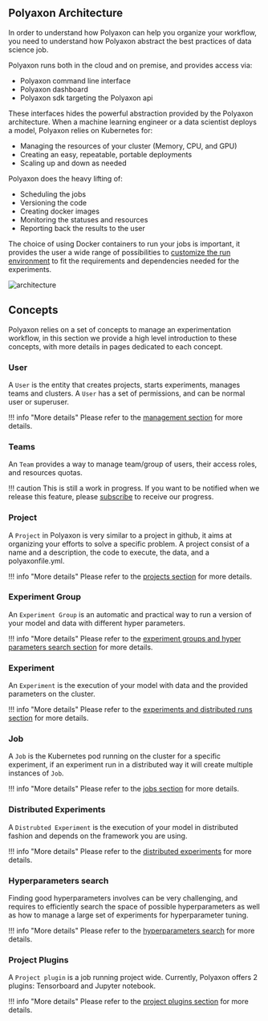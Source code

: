 ## Polyaxon Architecture

In order to understand how Polyaxon can help you organize your workflow,
you need to understand how Polyaxon abstract the best practices of data science job.

Polyaxon runs both in the cloud and on premise, and provides access via:

 * Polyaxon command line interface
 * Polyaxon dashboard
 * Polyaxon sdk targeting the Polyaxon api


These interfaces hides the powerful abstraction provided by the Polyaxon architecture.
When a machine learning engineer or a data scientist deploys a model,
Polyaxon relies on Kubernetes for:

 * Managing the resources of your cluster (Memory, CPU, and GPU)
 * Creating an easy, repeatable, portable deployments
 * Scaling up and down as needed

Polyaxon does the heavy lifting of:

 * Scheduling the jobs
 * Versioning the code
 * Creating docker images
 * Monitoring the statuses and resources
 * Reporting back the results to the user

The choice of using Docker containers to run your jobs is important,
it provides the user a wide range of possibilities to [customize the run environment](/customization/customize_run_environment)
to fit the requirements and dependencies needed for the experiments.

![architecture](/images/polyaxon_architecture.png)


## Concepts

Polyaxon relies on a set of concepts to manage an experimentation workflow,
in this section we provide a high level introduction to these concepts,
with more details in pages dedicated to each concept.


### User

A `User` is the entity that creates projects, starts experiments, manages teams and clusters.
A `User` has a set of permissions, and can be normal user or superuser.

!!! info "More details"
    Please refer to the [management section](/management/introduction) for more details.

### Teams

An `Team` provides a way to manage team/group of users, their access roles, and resources quotas.

!!! caution
    This is still a work in progress.
    If you want to be notified when we release this feature, please [subscribe](https://polyaxon.com/signup/) to receive our progress.

### Project

A `Project` in Polyaxon is very similar to a project in github,
it aims at organizing your efforts to solve a specific problem.
A project consist of a name and a description, the code to execute, the data, and a polyaxonfile.yml.

!!! info "More details"
    Please refer to the [projects section](projects) for more details.

### Experiment Group

An `Experiment Group` is an automatic and practical way to run a version of your model and data with different hyper parameters.

!!! info "More details"
    Please refer to the [experiment groups and hyper parameters search section](experiment_groups) for more details.

### Experiment

An `Experiment` is the execution of your model with data and the provided parameters on the cluster.

!!! info "More details"
    Please refer to the [experiments and distributed runs section](experiments) for more details.

### Job

A `Job` is the Kubernetes pod running on the cluster for a specific experiment,
if an experiment run in a distributed way it will create multiple instances of `Job`.

!!! info "More details"
    Please refer to the [jobs section](jobs) for more details.


### Distributed Experiments

A `Distrubted Experiment` is the execution of your model in distributed fashion and depends on the framework you are using.

!!! info "More details"
    Please refer to the [distributed experiments](distributed_experiments) for more details.


### Hyperparameters search

Finding good hyperparameters involves can be very challenging,
and requires to efficiently search the space of possible hyperparameters as well as
how to manage a large set of experiments for hyperparameter tuning.

!!! info "More details"
    Please refer to the [hyperparameters search](hyperparameters_search) for more details.



### Project Plugins

A `Project plugin` is a job running project wide. Currently, Polyaxon offers 2 plugins: Tensorboard and Jupyter notebook.

!!! info "More details"
    Please refer to the [project plugins section](project_plugins) for more details.
